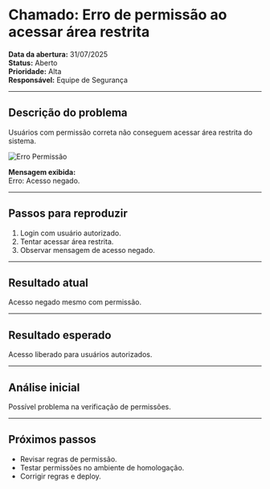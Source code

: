 # Chamado: Erro de permissão ao acessar área restrita

**Data da abertura:** 31/07/2025  
**Status:** Aberto  
**Prioridade:** Alta  
**Responsável:** Equipe de Segurança

---

## Descrição do problema  
Usuários com permissão correta não conseguem acessar área restrita do sistema.

![Erro Permissão](https://via.placeholder.com/400x200.png?text=Erro+Permissão)

**Mensagem exibida:**  
Erro: Acesso negado.

---

## Passos para reproduzir  
1. Login com usuário autorizado.  
2. Tentar acessar área restrita.  
3. Observar mensagem de acesso negado.

---

## Resultado atual  
Acesso negado mesmo com permissão.

---

## Resultado esperado  
Acesso liberado para usuários autorizados.

---

## Análise inicial  
Possível problema na verificação de permissões.

---

## Próximos passos  
- Revisar regras de permissão.  
- Testar permissões no ambiente de homologação.  
- Corrigir regras e deploy.
